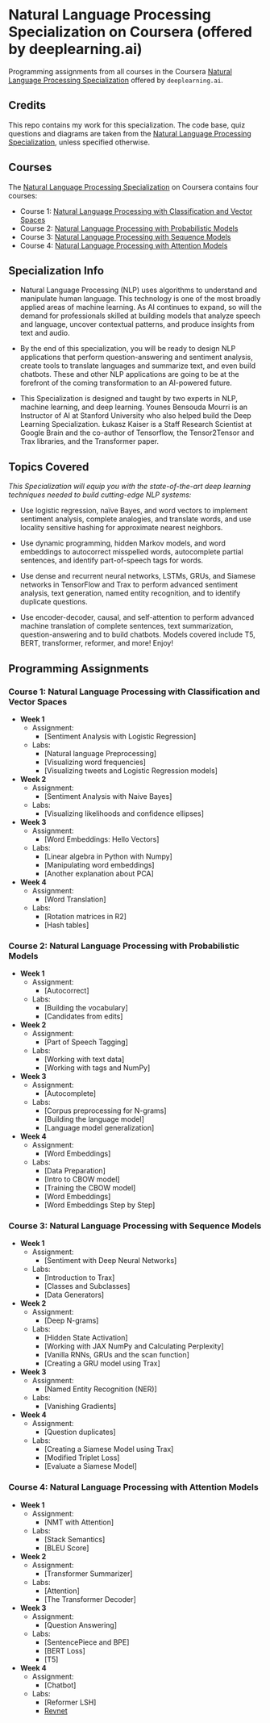 # Natural Language Processing Specialization on Coursera (offered by deeplearning.ai)

Programming assignments from all courses in the Coursera [Natural Language Processing Specialization](https://www.coursera.org/specializations/natural-language-processing) offered by `deeplearning.ai`.

## Credits

This repo contains my work for this specialization. The code base, quiz questions and diagrams are taken from the [Natural Language Processing Specialization](https://www.coursera.org/specializations/natural-language-processing), unless specified otherwise.

## Courses

The [Natural Language Processing Specialization](https://www.coursera.org/specializations/natural-language-processing) on Coursera contains four courses:

- Course 1: [Natural Language Processing with Classification and Vector Spaces](https://www.coursera.org/learn/classification-vector-spaces-in-nlp)
- Course 2: [Natural Language Processing with Probabilistic Models](https://www.coursera.org/learn/probabilistic-models-in-nlp)
- Course 3: [Natural Language Processing with Sequence Models](https://www.coursera.org/learn/sequence-models-in-nlp)
- Course 4: [Natural Language Processing with Attention Models](https://www.coursera.org/learn/attention-models-in-nlp)

## Specialization Info

- Natural Language Processing (NLP) uses algorithms to understand and manipulate human language. This technology is one of the most broadly applied areas of machine learning. As AI continues to expand, so will the demand for professionals skilled at building models that analyze speech and language, uncover contextual patterns, and produce insights from text and audio.

- By the end of this specialization, you will be ready to design NLP applications that perform question-answering and sentiment analysis, create tools to translate languages and summarize text, and even build chatbots. These and other NLP applications are going to be at the forefront of the coming transformation to an AI-powered future.

- This Specialization is designed and taught by two experts in NLP, machine learning, and deep learning. Younes Bensouda Mourri is an Instructor of AI at Stanford University who also helped build the Deep Learning Specialization. Łukasz Kaiser is a Staff Research Scientist at Google Brain and the co-author of Tensorflow, the Tensor2Tensor and Trax libraries, and the Transformer paper.

## Topics Covered

*This Specialization will equip you with the state-of-the-art deep learning techniques needed to build cutting-edge NLP systems:*

- Use logistic regression, naïve Bayes, and word vectors to implement sentiment analysis, complete analogies, and translate words, and use locality sensitive hashing for approximate nearest neighbors.

- Use dynamic programming, hidden Markov models, and word embeddings to autocorrect misspelled words, autocomplete partial sentences, and identify part-of-speech tags for words.

- Use dense and recurrent neural networks, LSTMs, GRUs, and Siamese networks in TensorFlow and Trax to perform advanced sentiment analysis, text generation, named entity recognition, and to identify duplicate questions.

- Use encoder-decoder, causal, and self-attention to perform advanced machine translation of complete sentences, text summarization, question-answering and to build chatbots. Models covered include T5, BERT, transformer, reformer, and more!
Enjoy!

## Programming Assignments

### Course 1: Natural Language Processing with Classification and Vector Spaces

  - **Week 1**
    - Assignment: 
      - [Sentiment Analysis with Logistic Regression]
    - Labs: 
      - [Natural language Preprocessing]
      - [Visualizing word frequencies]
      - [Visualizing tweets and Logistic Regression models]
  - **Week 2**
    - Assignment:
      - [Sentiment Analysis with Naive Bayes]
    - Labs:
      - [Visualizing likelihoods and confidence ellipses]
  - **Week 3**
    - Assignment:
      - [Word Embeddings: Hello Vectors]
    - Labs:
      - [Linear algebra in Python with Numpy]
      - [Manipulating word embeddings]
      - [Another explanation about PCA]
  - **Week 4**
    - Assignment:
      - [Word Translation]
    - Labs: 
      - [Rotation matrices in R2]
      - [Hash tables]

### Course 2: Natural Language Processing with Probabilistic Models

  - **Week 1**
    - Assignment:
      - [Autocorrect]
    - Labs: 
      - [Building the vocabulary]
      - [Candidates from edits]
  - **Week 2**
    - Assignment:
      - [Part of Speech Tagging]
    - Labs: 
      - [Working with text data]
      - [Working with tags and NumPy]
  - **Week 3**
    - Assignment:
      - [Autocomplete]
    - Labs: 
      - [Corpus preprocessing for N-grams]
      - [Building the language model]
      - [Language model generalization]
  - **Week 4**
    - Assignment:
      - [Word Embeddings]
    - Labs: 
      - [Data Preparation]
      - [Intro to CBOW model]
      - [Training the CBOW model]
      - [Word Embeddings]
      - [Word Embeddings Step by Step]

### Course 3: Natural Language Processing with Sequence Models

  - **Week 1**
    - Assignment:
      - [Sentiment with Deep Neural Networks]
    - Labs:
      - [Introduction to Trax]
      - [Classes and Subclasses]
      - [Data Generators]
  - **Week 2**
    - Assignment:
      - [Deep N-grams]
    - Labs: 
      - [Hidden State Activation]
      - [Working with JAX NumPy and Calculating Perplexity]
      - [Vanilla RNNs, GRUs and the scan function]
      - [Creating a GRU model using Trax]
  - **Week 3**
    - Assignment:
      - [Named Entity Recognition (NER)]
    - Labs: 
      - [Vanishing Gradients]
  - **Week 4**
    - Assignment:
      - [Question duplicates]
    - Labs:
      - [Creating a Siamese Model using Trax]
      - [Modified Triplet Loss]
      - [Evaluate a Siamese Model]

### Course 4: Natural Language Processing with Attention Models

  - **Week 1**
    - Assignment:
      - [NMT with Attention]
    - Labs:
      - [Stack Semantics]
      - [BLEU Score]
  - **Week 2**
    - Assignment:
      - [Transformer Summarizer]
    - Labs: 
      - [Attention]
      - [The Transformer Decoder]
  - **Week 3**
    - Assignment:
      - [Question Answering]
    - Labs: 
      - [SentencePiece and BPE]
      - [BERT Loss]
      - [T5]
  - **Week 4**
    - Assignment:
      - [Chatbot]
    - Labs:
      - [Reformer LSH]
      - [Revnet](https://nbviewer.jupyter.org/github/amanchadha/coursera-natural-language-processing-specialization/blob/master/4%20-%20Natural%20Language%20Processing%20with%20Attention%20Models/Week%204/C4W4_L2_Ungraded_Lab_Revnet.ipynb)
